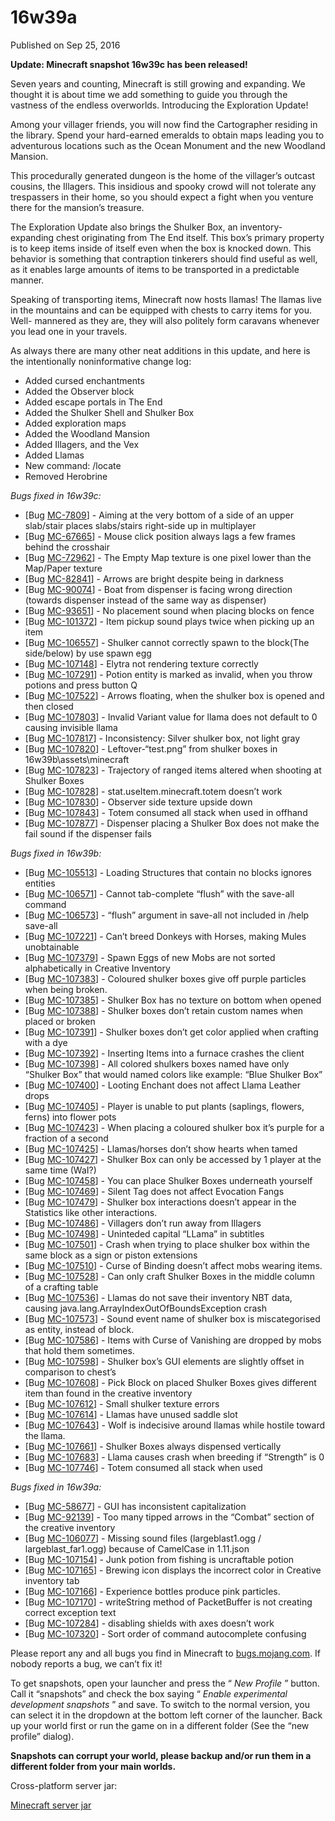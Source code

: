 # 16w39a
Published on Sep 25, 2016

**Update: Minecraft snapshot 16w39c has been released!**

Seven years and counting, Minecraft is still growing and expanding. We thought
it is about time we add something to guide you through the vastness of the
endless overworlds. Introducing the Exploration Update!

Among your villager friends, you will now find the Cartographer residing in
the library. Spend your hard-earned emeralds to obtain maps leading you to
adventurous locations such as the Ocean Monument and the new Woodland Mansion.

This procedurally generated dungeon is the home of the villager’s outcast
cousins, the Illagers. This insidious and spooky crowd will not tolerate any
trespassers in their home, so you should expect a fight when you venture there
for the mansion’s treasure.

The Exploration Update also brings the Shulker Box, an inventory-expanding
chest originating from The End itself. This box’s primary property is to keep
items inside of itself even when the box is knocked down. This behavior is
something that contraption tinkerers should find useful as well, as it enables
large amounts of items to be transported in a predictable manner.

Speaking of transporting items, Minecraft now hosts llamas! The llamas live in
the mountains and can be equipped with chests to carry items for you. Well-
mannered as they are, they will also politely form caravans whenever you lead
one in your travels.

As always there are many other neat additions in this update, and here is the
intentionally noninformative change log:

  * Added cursed enchantments
  * Added the Observer block
  * Added escape portals in The End
  * Added the Shulker Shell and Shulker Box
  * Added exploration maps
  * Added the Woodland Mansion
  * Added Illagers, and the Vex
  * Added Llamas
  * New command: /locate
  * Removed Herobrine

_Bugs fixed in 16w39c:_

  * [Bug [MC-7809](https://bugs.mojang.com/browse/MC-7809)] - Aiming at the very bottom of a side of an upper slab/stair places slabs/stairs right-side up in multiplayer
  * [Bug [MC-67665](https://bugs.mojang.com/browse/MC-67665)] - Mouse click position always lags a few frames behind the crosshair
  * [Bug [MC-72962](https://bugs.mojang.com/browse/MC-72962)] - The Empty Map texture is one pixel lower than the Map/Paper texture
  * [Bug [MC-82841](https://bugs.mojang.com/browse/MC-82841)] - Arrows are bright despite being in darkness
  * [Bug [MC-90074](https://bugs.mojang.com/browse/MC-90074)] - Boat from dispenser is facing wrong direction (towards dispenser instead of the same way as dispenser)
  * [Bug [MC-93651](https://bugs.mojang.com/browse/MC-93651)] - No placement sound when placing blocks on fence
  * [Bug [MC-101372](https://bugs.mojang.com/browse/MC-101372)] - Item pickup sound plays twice when picking up an item
  * [Bug [MC-106557](https://bugs.mojang.com/browse/MC-106557)] - Shulker cannot correctly spawn to the block(The side/below) by use spawn egg
  * [Bug [MC-107148](https://bugs.mojang.com/browse/MC-107148)] - Elytra not rendering texture correctly
  * [Bug [MC-107291](https://bugs.mojang.com/browse/MC-107291)] - Potion entity is marked as invalid, when you throw potions and press button Q
  * [Bug [MC-107522](https://bugs.mojang.com/browse/MC-107522)] - Arrows floating, when the shulker box is opened and then closed
  * [Bug [MC-107803](https://bugs.mojang.com/browse/MC-107803)] - Invalid Variant value for llama does not default to 0 causing invisible llama
  * [Bug [MC-107817](https://bugs.mojang.com/browse/MC-107817)] - Inconsistency: Silver shulker box, not light gray
  * [Bug [MC-107820](https://bugs.mojang.com/browse/MC-107820)] - Leftover-“test.png” from shulker boxes in 16w39b\assets\minecraft
  * [Bug [MC-107823](https://bugs.mojang.com/browse/MC-107823)] - Trajectory of ranged items altered when shooting at Shulker Boxes
  * [Bug [MC-107828](https://bugs.mojang.com/browse/MC-107828)] - stat.useItem.minecraft.totem doesn’t work
  * [Bug [MC-107830](https://bugs.mojang.com/browse/MC-107830)] - Observer side texture upside down
  * [Bug [MC-107843](https://bugs.mojang.com/browse/MC-107843)] - Totem consumed all stack when used in offhand
  * [Bug [MC-107877](https://bugs.mojang.com/browse/MC-107877)] - Dispenser placing a Shulker Box does not make the fail sound if the dispenser fails

_Bugs fixed in 16w39b:_

  * [Bug [MC-105513](https://bugs.mojang.com/browse/MC-105513)] - Loading Structures that contain no blocks ignores entities
  * [Bug [MC-106571](https://bugs.mojang.com/browse/MC-106571)] - Cannot tab-complete “flush” with the save-all command
  * [Bug [MC-106573](https://bugs.mojang.com/browse/MC-106573)] - “flush” argument in save-all not included in /help save-all
  * [Bug [MC-107221](https://bugs.mojang.com/browse/MC-107221)] - Can’t breed Donkeys with Horses, making Mules unobtainable
  * [Bug [MC-107379](https://bugs.mojang.com/browse/MC-107379)] - Spawn Eggs of new Mobs are not sorted alphabetically in Creative Inventory
  * [Bug [MC-107383](https://bugs.mojang.com/browse/MC-107383)] - Coloured shulker boxes give off purple particles when being broken.
  * [Bug [MC-107385](https://bugs.mojang.com/browse/MC-107385)] - Shulker Box has no texture on bottom when opened
  * [Bug [MC-107388](https://bugs.mojang.com/browse/MC-107388)] - Shulker boxes don’t retain custom names when placed or broken
  * [Bug [MC-107391](https://bugs.mojang.com/browse/MC-107391)] - Shulker boxes don’t get color applied when crafting with a dye
  * [Bug [MC-107392](https://bugs.mojang.com/browse/MC-107392)] - Inserting Items into a furnace crashes the client
  * [Bug [MC-107398](https://bugs.mojang.com/browse/MC-107398)] - All colored shulkers boxes named have only “Shulker Box” that would named colors like example: “Blue Shulker Box”
  * [Bug [MC-107400](https://bugs.mojang.com/browse/MC-107400)] - Looting Enchant does not affect Llama Leather drops
  * [Bug [MC-107405](https://bugs.mojang.com/browse/MC-107405)] - Player is unable to put plants (saplings, flowers, ferns) into flower pots
  * [Bug [MC-107423](https://bugs.mojang.com/browse/MC-107423)] - When placing a coloured shulker box it’s purple for a fraction of a second
  * [Bug [MC-107425](https://bugs.mojang.com/browse/MC-107425)] - Llamas/horses don’t show hearts when tamed
  * [Bug [MC-107427](https://bugs.mojang.com/browse/MC-107427)] - Shulker Box can only be accessed by 1 player at the same time (WaI?)
  * [Bug [MC-107458](https://bugs.mojang.com/browse/MC-107458)] - You can place Shulker Boxes underneath yourself
  * [Bug [MC-107469](https://bugs.mojang.com/browse/MC-107469)] - Silent Tag does not affect Evocation Fangs
  * [Bug [MC-107479](https://bugs.mojang.com/browse/MC-107479)] - Shulker box interactions doesn’t appear in the Statistics like other interactions.
  * [Bug [MC-107486](https://bugs.mojang.com/browse/MC-107486)] - Villagers don’t run away from Illagers
  * [Bug [MC-107498](https://bugs.mojang.com/browse/MC-107498)] - Uninteded capital “LLama” in subtitles
  * [Bug [MC-107501](https://bugs.mojang.com/browse/MC-107501)] - Crash when trying to place shulker box within the same block as a sign or piston extensions
  * [Bug [MC-107510](https://bugs.mojang.com/browse/MC-107510)] - Curse of Binding doesn’t affect mobs wearing items.
  * [Bug [MC-107528](https://bugs.mojang.com/browse/MC-107528)] - Can only craft Shulker Boxes in the middle column of a crafting table
  * [Bug [MC-107536](https://bugs.mojang.com/browse/MC-107536)] - Llamas do not save their inventory NBT data, causing java.lang.ArrayIndexOutOfBoundsException crash
  * [Bug [MC-107573](https://bugs.mojang.com/browse/MC-107573)] - Sound event name of shulker box is miscategorised as entity, instead of block.
  * [Bug [MC-107586](https://bugs.mojang.com/browse/MC-107586)] - Items with Curse of Vanishing are dropped by mobs that hold them sometimes.
  * [Bug [MC-107598](https://bugs.mojang.com/browse/MC-107598)] - Shulker box’s GUI elements are slightly offset in comparison to chest’s
  * [Bug [MC-107608](https://bugs.mojang.com/browse/MC-107608)] - Pick Block on placed Shulker Boxes gives different item than found in the creative inventory
  * [Bug [MC-107612](https://bugs.mojang.com/browse/MC-107612)] - Small shulker texture errors
  * [Bug [MC-107614](https://bugs.mojang.com/browse/MC-107614)] - Llamas have unused saddle slot
  * [Bug [MC-107643](https://bugs.mojang.com/browse/MC-107643)] - Wolf is indecisive around llamas while hostile toward the llama.
  * [Bug [MC-107661](https://bugs.mojang.com/browse/MC-107661)] - Shulker Boxes always dispensed vertically
  * [Bug [MC-107683](https://bugs.mojang.com/browse/MC-107683)] - Llama causes crash when breeding if “Strength” is 0
  * [Bug [MC-107746](https://bugs.mojang.com/browse/MC-107746)] - Totem consumed all stack when used

_Bugs fixed in 16w39a:_

  * [Bug [MC-58677](https://bugs.mojang.com/browse/MC-58677)] - GUI has inconsistent capitalization
  * [Bug [MC-92139](https://bugs.mojang.com/browse/MC-92139)] - Too many tipped arrows in the “Combat” section of the creative inventory
  * [Bug [MC-106077](https://bugs.mojang.com/browse/MC-106077)] - Missing sound files (largeblast1.ogg / largeblast_far1.ogg) because of CamelCase in 1.11.json
  * [Bug [MC-107154](https://bugs.mojang.com/browse/MC-107154)] - Junk potion from fishing is uncraftable potion
  * [Bug [MC-107165](https://bugs.mojang.com/browse/MC-107165)] - Brewing icon displays the incorrect color in Creative inventory tab
  * [Bug [MC-107166](https://bugs.mojang.com/browse/MC-107166)] - Experience bottles produce pink particles.
  * [Bug [MC-107170](https://bugs.mojang.com/browse/MC-107170)] - writeString method of PacketBuffer is not creating correct exception text
  * [Bug [MC-107284](https://bugs.mojang.com/browse/MC-107284)] - disabling shields with axes doesn’t work
  * [Bug [MC-107320](https://bugs.mojang.com/browse/MC-107320)] - Sort order of command autocomplete confusing

Please report any and all bugs you find in Minecraft to
[bugs.mojang.com](https://bugs.mojang.com). If nobody reports a bug, we can’t
fix it!

To get snapshots, open your launcher and press the “ _New Profile_ ” button.
Call it “snapshots” and check the box saying “ _Enable experimental
development snapshots_ ” and save. To switch to the normal version, you can
select it in the dropdown at the bottom left corner of the launcher. Back up
your world first or run the game on in a different folder (See the “new
profile” dialog).

**Snapshots can corrupt your world, please backup and/or run them in a
different folder from your main worlds.**

Cross-platform server jar:

[Minecraft server
jar](https://launcher.mojang.com/mc/game/16w39c/server/df13c6cbf5fc735896b22f56b1f8940dd11a3b5f/server.jar)



